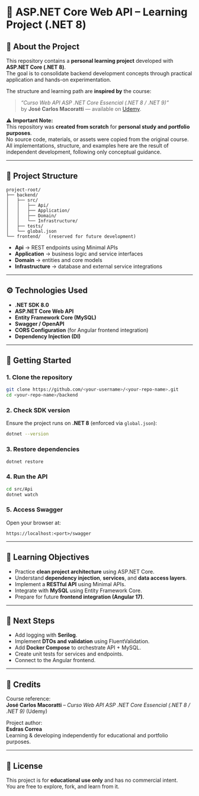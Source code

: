 # 🧩 ASP.NET Core Web API – Learning Project (.NET 8)

## 📘 About the Project
This repository contains a **personal learning project** developed with **ASP.NET Core (.NET 8)**.  
The goal is to consolidate backend development concepts through practical application and hands-on experimentation.

The structure and learning path are **inspired by** the course:  
> _“Curso Web API ASP .NET Core Essencial (.NET 8 / .NET 9)”_  
> by **José Carlos Macoratti** — available on [Udemy](https://www.udemy.com).

⚠️ **Important Note:**  
This repository was **created from scratch** for **personal study and portfolio purposes**.  
No source code, materials, or assets were copied from the original course.  
All implementations, structure, and examples here are the result of independent development, following only conceptual guidance.

---

## 🧱 Project Structure
```
project-root/
├── backend/
│   ├── src/
│   │   ├── Api/
│   │   ├── Application/
│   │   ├── Domain/
│   │   └── Infrastructure/
│   ├── tests/
│   └── global.json
└── frontend/   (reserved for future development)
```

- **Api** → REST endpoints using Minimal APIs  
- **Application** → business logic and service interfaces  
- **Domain** → entities and core models  
- **Infrastructure** → database and external service integrations  

---

## ⚙️ Technologies Used
- **.NET SDK 8.0**  
- **ASP.NET Core Web API**  
- **Entity Framework Core (MySQL)**  
- **Swagger / OpenAPI**  
- **CORS Configuration** (for Angular frontend integration)  
- **Dependency Injection (DI)**  

---

## 🚀 Getting Started

### 1. Clone the repository
```bash
git clone https://github.com/<your-username>/<your-repo-name>.git
cd <your-repo-name>/backend
```

### 2. Check SDK version
Ensure the project runs on **.NET 8** (enforced via `global.json`):
```bash
dotnet --version
```

### 3. Restore dependencies
```bash
dotnet restore
```

### 4. Run the API
```bash
cd src/Api
dotnet watch
```

### 5. Access Swagger
Open your browser at:
```
https://localhost:<port>/swagger
```

---

## 🧠 Learning Objectives
- Practice **clean project architecture** using ASP.NET Core.  
- Understand **dependency injection**, **services**, and **data access layers**.  
- Implement a **RESTful API** using Minimal APIs.  
- Integrate with **MySQL** using Entity Framework Core.  
- Prepare for future **frontend integration (Angular 17)**.

---

## 🧰 Next Steps
- Add logging with **Serilog**.  
- Implement **DTOs and validation** using FluentValidation.  
- Add **Docker Compose** to orchestrate API + MySQL.  
- Create unit tests for services and endpoints.  
- Connect to the Angular frontend.

---

## 🪪 Credits
Course reference:  
**José Carlos Macoratti** – *Curso Web API ASP .NET Core Essencial (.NET 8 / .NET 9)* (Udemy)

Project author:  
**Esdras Correa**  
Learning & developing independently for educational and portfolio purposes.

---

## 🧾 License
This project is for **educational use only** and has no commercial intent.  
You are free to explore, fork, and learn from it.
